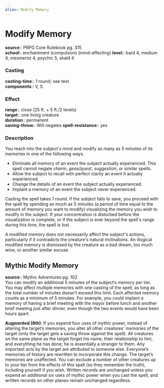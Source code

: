```yaml
---
alias: Modify Memory
---
```


# Modify Memory 

**source**:: PRPG Core Rulebook pg. 315  
**school**:: enchantment (compulsion) (mind-affecting)
**level**:: bard 4, medium 4, mesmerist 4, psychic 5, skald 4

### Casting 

**casting-time**:: 1 round; see text  
**components**:: V, S

### Effect 

**range**:: close (25 ft. + 5 ft./2 levels)  
**target**:: one living creature  
**duration**:: permanent  
**saving-throw**:: Will negates
**spell-resistance**:: yes

### Description 

You reach into the subject's mind and modify as many as 5 minutes of its memories in one of the following ways.

-   Eliminate all memory of an event the subject actually experienced. This spell cannot negate *charm*, *geas/quest*, *suggestion*, or similar spells.
-   Allow the subject to recall with perfect clarity an event it actually experienced.
-   Change the details of an event the subject actually experienced.
-   Implant a memory of an event the subject never experienced.

Casting the spell takes 1 round. If the subject fails to save, you proceed with the spell by spending as much as 5 minutes (a period of time equal to the amount of memory you want to modify) visualizing the memory you wish to modify in the subject. If your concentration is disturbed before the visualization is complete, or if the subject is ever beyond the spell's range during this time, the spell is lost.  
  
A modified memory does not necessarily affect the subject's actions, particularly if it contradicts the creature's natural inclinations. An illogical modified memory is dismissed by the creature as a bad dream, too much wine, or another similar excuse.

## Mythic Modify Memory 

**source**:: Mythic Adventures pg. 102  
You can modify an additional 5 minutes of the subject’s memory per tier. You may affect multiple memories with one casting of the spell, as long as the total number of minutes doesn’t exceed this limit. Each affected memory counts as a minimum of 5 minutes. For example, you could implant a memory of having a brief meeting with the mayor before lunch and another brief meeting just after dinner, even though the two events would have been hours apart.  
  
**Augmented (8th)**: If you expend four uses of mythic power, instead of altering the target’s memories, you alter all other creatures’ memories of the target (only the target gets a saving throw against the spell). All creatures on the same plane as the target forget his name, their relationship to him, and everything he has done; he is essentially a stranger to them. Any important acts by the target are attributed to someone else. Everyone’s memories of history are rewritten to incorporate this change. The target’s memories are unaffected. You can exclude a number of other creatures up to your tier from the effects of this spell (so they remember the truth), including yourself if you wish. Written records are unchanged unless you expend an additional six uses of mythic power when you cast the spell, and written records on other planes remain unchanged regardless.
